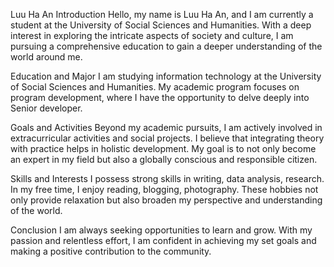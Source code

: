 Luu Ha An
Introduction
Hello, my name is Luu Ha An, and I am currently a student at the University of Social Sciences and Humanities. With a deep interest in exploring the intricate aspects of society and culture, I am pursuing a comprehensive education to gain a deeper understanding of the world around me.

Education and Major
I am studying information technology at the University of Social Sciences and Humanities. My academic program focuses on program development, where I have the opportunity to delve deeply into Senior developer.

Goals and Activities
Beyond my academic pursuits, I am actively involved in extracurricular activities and social projects. I believe that integrating theory with practice helps in holistic development. My goal is to not only become an expert in my field but also a globally conscious and responsible citizen.

Skills and Interests
I possess strong skills in writing, data analysis, research. In my free time, I enjoy reading, blogging, photography. These hobbies not only provide relaxation but also broaden my perspective and understanding of the world.

Conclusion
I am always seeking opportunities to learn and grow. With my passion and relentless effort, I am confident in achieving my set goals and making a positive contribution to the community.
